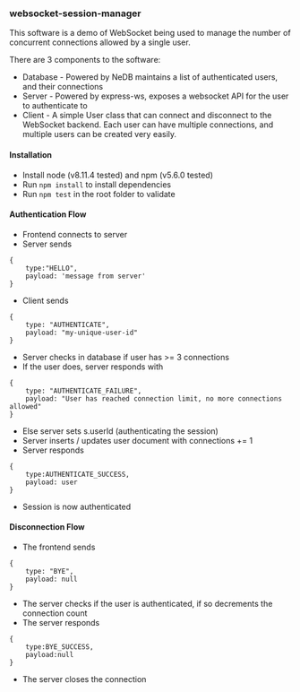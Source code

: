 ### websocket-session-manager

This software is a demo of WebSocket being used to manage the number of concurrent connections allowed by a single user.

There are 3 components to the software:
- Database - Powered by NeDB maintains a list of authenticated users, and their connections
- Server - Powered by express-ws, exposes a websocket API for the user to authenticate to
- Client - A simple User class that can connect and disconnect to the WebSocket backend. Each user can have multiple connections, and multiple users can be created very easily.

#### Installation

- Install node (v8.11.4 tested) and npm (v5.6.0 tested)
- Run `npm install` to install dependencies
- Run `npm test` in the root folder to validate

#### Authentication Flow

- Frontend connects to server
- Server sends
```$xslt
{
    type:"HELLO",
    payload: 'message from server'
}
```
- Client sends
```$xslt
{
    type: "AUTHENTICATE",
    payload: "my-unique-user-id"
}
```
- Server checks in database if user has >= 3 connections
- If the user does, server responds with
```$xslt
{
    type: "AUTHENTICATE_FAILURE",
    payload: "User has reached connection limit, no more connections allowed"
}
```
- Else server sets s.userId (authenticating the session)
- Server inserts / updates user document with connections += 1
- Server responds
```$xslt
{
    type:AUTHENTICATE_SUCCESS,
    payload: user
}
```
- Session is now authenticated

#### Disconnection Flow

- The frontend sends
```$xslt
{
    type: "BYE",
    payload: null
}
```
- The server checks if the user is authenticated, if so decrements the connection count
- The server responds
```$xslt
{ 
    type:BYE_SUCCESS, 
    payload:null 
}
```
- The server closes the connection